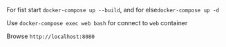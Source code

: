 For fist start `docker-compose up --build`, and for else`docker-compose up -d`

Use `docker-compose exec web bash` for connect to `web` container

Browse `http://localhost:8080`

